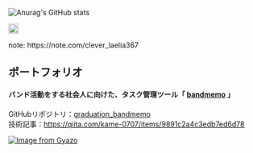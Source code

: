 ![Anurag's GitHub stats](https://github-readme-stats.vercel.app/api?username=kame-0707&show_icons=true&theme=catppuccin_latte)
 
<p align="left">
  <a href="http://twitter.com/kamekame_manabi">
    <img height="20" src="https://img.shields.io/twitter/follow/kamekame_manabi?label=Twitter&logo=twitter&style=flat" />
  </a>
</p>
note: https://note.com/clever_laelia367
 
 

## ポートフォリオ

#### バンド活動をする社会人に向けた、タスク管理ツール「 [bandmemo](https://bandmemo-app.com/) 」
GitHubリポジトリ：[graduation_bandmemo](https://github.com/kame-0707/graduation_bandmemo)<br>
技術記事：https://qiita.com/kame-0707/items/9891c2a4c3edb7ed6d78

[![Image from Gyazo](https://i.gyazo.com/35c01695ae5f80b111b5ee763e70c76b.png)](https://gyazo.com/35c01695ae5f80b111b5ee763e70c76b)
